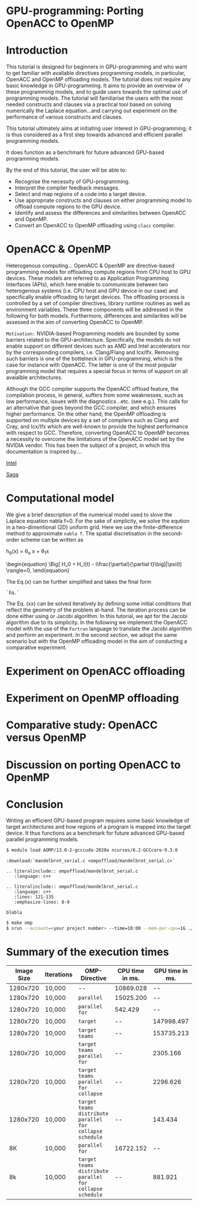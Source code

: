 
GPU-programming: Porting OpenACC to OpenMP
=========================================    


Introduction
============

This tutorial is designed for beginners in GPU-programming and who want to get familiar 
with available directives programming models, in particular, OpenACC and OpenMP offloading
models. The tutorial does not require any basic knowledge in GPU-programming. It aims to
provide an overview of these programming models, and to guide users towards the optimal
use of programming models. The tutorial will familiarise the users with the most needed
constructs and clauses via a practical tool based on solving numerically the Laplace
equation…and carrying out experiment on the performance of various constructs and clauses.

This tutorial ultimately aims at initiating user interest in GPU-programming; 
it is thus considered as a first step towards advanced and efficient parallel 
programming models. 

It does function as a benchmark for future advanced GPU-based programming models.

By the end of this tutorial, the user will be able to: 

*	Recognise the necessity of GPU-programming.
*	Interpret the compiler feedback messages.
*	Select and map regions of a code into a target device.
*	Use appropriate constructs and clauses on either programming model to offload compute regions to the GPU device.
*	Identify and assess the differences and similarities between OpenACC and OpenMP.
*	Convert an OpenACC to OpenMP offloading using `clacc` compiler.


OpenACC & OpenMP
================

Heterogenous computing…
OpenACC & OpenMP are directive-based programming models for offloading compute regions 
from CPU host to GPU devices. These models are referred to as Application Programming 
Interfaces (APIs), which here enable to communicate between two heterogenous systems 
(i.e. CPU host and GPU device in our case) and specifically enable offloading to target
 devices. The offloading process is controlled by a set of compiler directives, library 
 runtime routines as well as environment variables. These three components will be 
 addressed in the following for both models. Furthermore, differences and similarities 
 will be assessed in the aim of converting OpenACC to OpenMP.

`Motivation:` NVIDIA-based Programming models are bounded by some barriers related to the GPU-architecture. 
Specifically, the models do not enable support on different devices such as AMD and Intel accelerators nor by 
the corresponding compilers, i.e. Clang/Flang and Icx/Ifx. Removing such barriers is one of the bottelneck 
in GPU-programming, which is the case for instance with OpenACC. The latter is one of 
the most popular programming model that requires a special focus in terms of support on all avaialble architectures.  

Although the GCC compiler supports the OpenACC offload feature, the compilation process, in general, 
suffers from some weaknesses, such as low performance, issues with the diagnostics ..etc. 
(see e.g.). This calls for an alternative that goes beyond the GCC compiler, and which ensures higher performance. On the other hand, the OpenMP offloading is supported on multiple devices by a set of compilers such as Clang and Cray, and Icx/Ifx which are well-known to
 provide the highest performance with respect to GCC. Therefore, converting OpenACC to OpenMP becomes a necessity to overcome the limitations of the OpenACC model set by the NVIDIA vendor. This has been the subject of a project, in which this documentation is inspired by....

 
 [Intel](https://www.intel.com/content/www/us/en/develop/documentation/get-started-with-cpp-fortran-compiler-openmp/top.html#Intel)

[Saga](https://documentation.sigma2.no/hpc_machines/saga.html#saga)

Computational model
===================
We give a brief description of the numerical model used to slove the Laplace equation nabla f=0. For the sake of simplicity, we solve the eqution in a two-dimentional (2D) uniform grid. Here we use the finite-difference method to approximate `nabla f`. The spatial discretisation in the second-order scheme can be written as 

h<sub>&theta;</sub>(x) = &theta;<sub>o</sub> x + &theta;<sub>1</sub>x

\begin{equation}
\Big[ H_0 + H_I(t) - i\frac{\partial}{\partial t}\big]|\psi(t) \rangle=0,
\end{equation}

The Eq.(x) can be further simplified and takes the final form
```{eval-rst}
`Eq.`

```

The Eq. (xx) can be solved iteratively by defining some initial conditions that reflect the geometry of the problem at-hand. The iteration process can be done  either using or Jacobi algorithm. In this tutorial, we apt for the Jacobi algorithm due to its simplicity. In the following we implement the OpenACC model with the use of the `Fortran` language to translate the Jacobi algorithm and perform an experiment. In the second section, we adopt the same scenario but with the OpenMP offloading model in the aim of conducting a comparative experiment.

Experiment on OpenACC offloading
================================

Experiment on OpenMP offloading
===============================

Comparative study: OpenACC versus OpenMP
=======================================

Discussion on porting OpenACC to OpenMP
======================================

Conclusion
==========

Writing an efficient GPU-based program requires some basic knowledge of target architectures and how regions of a program is mapped into the target device. It thus functions as a benchmark for future advanced GPU-based parallel programming models. 


```bash
$ module load AOMP/13.0-2-gcccuda-2020a ncurses/6.2-GCCcore-9.3.0
```


```{eval-rst}
:download:`mandelbrot_serial.c <ompoffload/mandelbrot_serial.c>`

```

```{eval-rst}
.. literalinclude:: ompoffload/mandelbrot_serial.c
   :language: c++

```


```{eval-rst}
.. literalinclude:: ompoffload/mandelbrot_serial.c
   :language: c++
   :lines: 121-135
   :emphasize-lines: 8-9

```


```{note}
blabla
```

```bash
$ make omp
$ srun --account=<your project number> --time=10:00 --mem-per-cpu=1G ./omp 8k 10000
``` 

Summary of the execution times
==========================

Image Size | Iterations |OMP-Directive | CPU time in ms. | GPU time in ms.
-- | -- | -- | -- | --
1280x720 | 10,000 | -- | 10869.028 | -- 
1280x720 | 10,000 | `parallel` | 15025.200 | --
1280x720 | 10,000 | `parallel for` | 542.429 | --
1280x720 | 10,000 | `target`| -- | 147998.497
1280x720 | 10,000 | `target teams` | -- | 153735.213
1280x720 | 10,000 | `target teams parallel for` | -- | 2305.166
1280x720 | 10,000 | `target teams parallel for collapse` | -- | 2296.626
1280x720 | 10,000 | `target teams distribute parallel for collapse schedule` | -- | 143.434
8K	 | 10,000 | `parallel for` |  16722.152 | --
8k	 | 10,000 | `target teams distribute parallel for collapse schedule` | -- | 881.921

